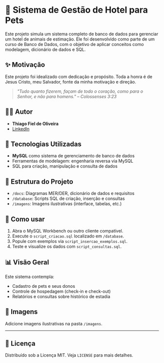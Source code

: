# 🐾 Sistema de Gestão de Hotel para Pets

Este projeto simula um sistema completo de banco de dados para gerenciar um hotel de animais de estimação. Ele foi desenvolvido como parte de um curso de Banco de Dados, com o objetivo de aplicar conceitos como modelagem, dicionário de dados e SQL.

## ✨ Motivação

Este projeto foi idealizado com dedicação e propósito. Toda a honra é de Jesus Cristo, meu Salvador, fonte da minha motivação e direção.

> *"Tudo quanto fizerem, façam de todo o coração, como para o Senhor, e não para homens." – Colossenses 3:23*

## 👨‍💻 Autor

- **Thiago Fiel de Oliveira**
- [LinkedIn](https://www.linkedin.com/in/thiagofieldeoliveira/)

## 🧰 Tecnologias Utilizadas

- **MySQL** como sistema de gerenciamento de banco de dados
- Ferramentas de modelagem: engenharia reversa via MySQL
- SQL para criação, manipulação e consulta de dados

## 📁 Estrutura do Projeto

- `/docs`: Diagramas MER/DER, dicionário de dados e requisitos
- `/database`: Scripts SQL de criação, inserção e consultas
- `/imagens`: Imagens ilustrativas (interface, tabelas, etc.)

## 🚀 Como usar

1. Abra o MySQL Workbench ou outro cliente compatível.
2. Execute o `script_criacao.sql` localizado em `/database`.
3. Popule com exemplos via `script_insercao_exemplos.sql`.
4. Teste e visualize os dados com `script_consultas.sql`.

## 📊 Visão Geral

Este sistema contempla:

- Cadastro de pets e seus donos
- Controle de hospedagem (check-in e check-out)
- Relatórios e consultas sobre histórico de estadia

## 📸 Imagens

Adicione imagens ilustrativas na pasta `/imagens`.

---

## 📄 Licença

Distribuído sob a Licença MIT. Veja `LICENSE` para mais detalhes.
